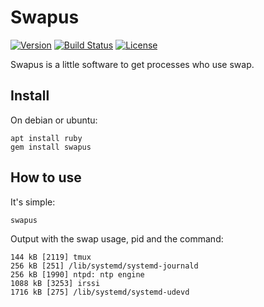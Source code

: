 # Swapus
[![Version](https://img.shields.io/badge/latest_version-1.0.0-green.svg)](https://github.com/nishiki/swapus/releases)
[![Build Status](https://travis-ci.org/nishiki/swapus.svg?branch=master)](https://travis-ci.org/nishiki/swapus)
[![License](https://img.shields.io/badge/license-Apache--2.0-blue.svg)](https://github.com/nishiki/swapus/blob/master/LICENSE)

Swapus is a little software to get processes who use swap.

## Install

On debian or ubuntu:
```
apt install ruby
gem install swapus
```

## How to use

It's simple:
```
swapus
```

Output with the swap usage, pid and the command:
```
144 kB [2119] tmux
256 kB [251] /lib/systemd/systemd-journald
256 kB [1990] ntpd: ntp engine
1088 kB [3253] irssi
1716 kB [275] /lib/systemd/systemd-udevd
```
